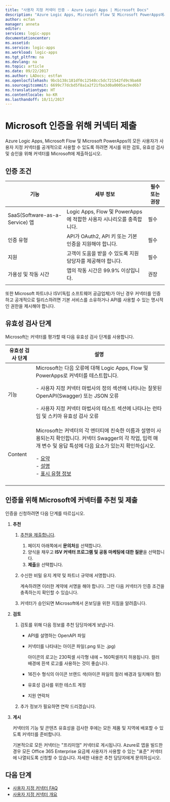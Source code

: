 ```yaml
---
title: "사용자 지정 커넥터 인증 - Azure Logic Apps | Microsoft Docs"
description: "Azure Logic Apps, Microsoft Flow 및 Microsoft PowerApps에서 모든 사용자가 커넥터를 사용할 수 있게 만들기"
author: ecfan
manager: anneta
editor: 
services: logic-apps
documentationcenter: 
ms.assetid: 
ms.service: logic-apps
ms.workload: logic-apps
ms.tgt_pltfrm: na
ms.devlang: na
ms.topic: article
ms.date: 09/22/2017
ms.author: LADocs; estfan
ms.openlocfilehash: 9bcb138c181df0c12548cc5dc721542fd9c9ba68
ms.sourcegitcommit: 6699c77dcbd5f8a1a2f21fba3d0a0005ac9ed6b7
ms.translationtype: HT
ms.contentlocale: ko-KR
ms.lasthandoff: 10/11/2017
---
```

# <a name="submit-your-connectors-for-microsoft-certification"></a>Microsoft 인증을 위해 커넥터 제출

Azure Logic Apps, Microsoft Flow 및 Microsoft PowerApps의 모든 사용자가 사용자 지정 커넥터를 공개적으로 사용할 수 있도록 하려면 게시를 위한 검토, 유효성 검사 및 승인을 위해 커넥터를 Microsoft에 제출하십시오. 

## <a name="certification-criteria"></a>인증 조건

| 기능 | 세부 정보 | 필수 또는 권장 |
|------------|---------|-------------------------|
| SaaS(Software-as-a-Service) 앱 | Logic Apps, Flow 및 PowerApps에 적합한 사용자 시나리오를 충족합니다. | 필수 |
| 인증 유형 | API가 OAuth2, API 키 또는 기본 인증을 지원해야 합니다. | 필수 | 
| 지원 | 고객이 도움을 받을 수 있도록 지원 담당자를 제공해야 합니다. | 필수 | 
| 가용성 및 작동 시간 | 앱의 작동 시간은 99.9% 이상입니다. | 권장 | 
|||| 

또한 Microsoft 파트너나 ISV(독립 소프트웨어 공급업체)가 아닌 경우 커넥터를 인증하고 공개적으로 릴리스하려면 기본 서비스를 소유하거나 API를 사용할 수 있는 명시적인 권한을 제시해야 합니다.

## <a name="validation-phases"></a>유효성 검사 단계

Microsoft는 커넥터를 평가할 때 다음 유효성 검사 단계를 사용합니다.

| 유효성 검사 단계 | 설명 | 
| ----- | ----------- |
| 기능 | Microsoft는 다음 오류에 대해 Logic Apps, Flow 및 PowerApps로 커넥터를 테스트합니다. <p>- 사용자 지정 커넥터 마법사의 정의 섹션에 나타나는 잘못된 OpenAPI(Swagger) 또는 JSON 오류 <p>- 사용자 지정 커넥터 마법사의 테스트 섹션에 나타나는 런타임 및 스키마 유효성 검사 오류 | 
| Content | Microsoft는 커넥터의 각 엔터티에 친숙한 이름과 설명이 사용되는지 확인합니다. 커넥터 Swagger의 각 작업, 입력 매개 변수 및 응답 특성에 다음 요소가 있는지 확인하십시오. <p>- [요약](../logic-apps/custom-connector-openapi-extensions.md#summary) <br>- [설명](../logic-apps/custom-connector-openapi-extensions.md#description) </br>- [표시 유형 정보](../logic-apps/custom-connector-openapi-extensions.md#visibility) | 
||| 

## <a name="nominate-and-submit-your-connector-to-microsoft-for-certification"></a>인증을 위해 Microsoft에 커넥터를 추천 및 제출

인증을 신청하려면 다음 단계를 따르십시오.

1. **추천**

   1. [추천을 제출합니다](https://go.microsoft.com/fwlink/?linkid=848754).

      1. 페이지 아래쪽에서 **문의처**를 선택합니다.
      2. 양식을 채우고 **ISV 커넥터 프로그램 및 공동 마케팅에 대한 질문**을 선택합니다.
      3. **제출**을 선택합니다.

   2. 수신한 비밀 유지 계약 및 파트너 규약에 서명합니다. 

      계속하려면 이러한 계약에 서명을 해야 합니다. 
      그런 다음 커넥터가 인증 조건을 충족하는지 확인할 수 있습니다. 
   
   3. 커넥터가 승인되면 Microsoft에서 온보딩을 위한 지침을 알려줍니다.
    
2. **검토**

   1. 검토를 위해 다음 정보를 추천 담당자에게 보냅니다.

      * API를 설명하는 OpenAPI 파일
      * 커넥터를 나타내는 아이콘 파일(.png 또는 .jpg) 
      
        아이콘의 로고는 230픽셀 사각형 내에 ~ 160픽셀까지 허용됩니다. 
        컬러 배경에 흰색 로고를 사용하는 것이 좋습니다.
      
      * 16진수 형식의 아이콘 브랜드 색(아이콘 파일의 컬러 배경과 일치해야 함)

      * 유효성 검사를 위한 테스트 계정
      * 지원 연락처

   2. 추가 정보가 필요하면 연락 드리겠습니다.

3. **게시**

    커넥터의 기능 및 콘텐츠 유효성을 검사한 후에는 모든 제품 및 지역에 배포할 수 있도록 커넥터를 준비합니다.
    
    기본적으로 모든 커넥터는 "프리미엄" 커넥터로 게시됩니다. 
    Azure로 앱을 빌드한 경우 모든 Office 365 Enterprise 요금제 사용자가 사용할 수 있는 "표준" 커넥터에 나열되도록 신청할 수 있습니다. 
    자세한 내용은 추천 담당자에게 문의하십시오.

## <a name="next-steps"></a>다음 단계

* [사용자 지정 커넥터 FAQ](../logic-apps/custom-connector-faq.md)
* [사용자 지정 커넥터 개요](../logic-apps/custom-connector-overview.md)
